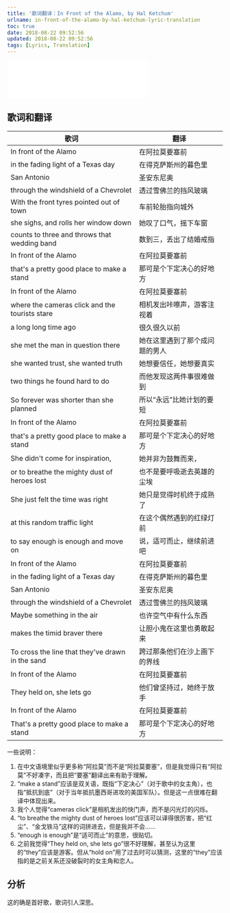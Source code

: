 ```yaml
---
title: '歌词翻译：In Front of the Alamo, by Hal Ketchum'
urlname: in-front-of-the-alamo-by-hal-ketchum-lyric-translation
toc: true
date: 2018-08-22 09:52:56
updated: 2018-08-22 09:52:56
tags: [Lyrics, Translation]
---
```


<iframe frameborder="no" border="0" marginwidth="0" marginheight="0" width=330 height=86 src="//music.163.com/outchain/player?type=2&id=2706037&auto=1&height=66"></iframe>

## 歌词和翻译

| 歌词 | 翻译 |
| ---- | --- |
| In front of the Alamo | 在阿拉莫要塞前 |
| in the fading light of a Texas day | 在得克萨斯州的暮色里 |
| San Antonio | 圣安东尼奥 |
| through the windshield of a Chevrolet | 透过雪佛兰的挡风玻璃 |
| With the front tyres pointed out of town | 车前轮胎指向城外 |
| she sighs, and rolls her window down | 她叹了口气，摇下车窗 |
| counts to three and throws that wedding band | 数到三，丢出了结婚戒指 |
| In front of the Alamo | 在阿拉莫要塞前 |
| that's a pretty good place to make a stand | 那可是个下定决心的好地方 |
| In front of the Alamo | 在阿拉莫要塞前 |
| where the cameras click and the tourists stare | 相机发出咔嚓声，游客注视着 |
| a long long time ago | 很久很久以前 |
| she met the man in question there | 她在这里遇到了那个成问题的男人 |
| she wanted trust, she wanted truth | 她想要信任，她想要真实 |
| two things he found hard to do | 而他发现这两件事很难做到 |
| So forever was shorter than she planned | 所以“永远”比她计划的要短 |
| In front of the Alamo | 在阿拉莫要塞前 |
| that's a pretty good place to make a stand | 那可是个下定决心的好地方 |
| She didn't come for inspiration, | 她并非为鼓舞而来， |
| or to breathe the mighty dust of heroes lost | 也不是要呼吸逝去英雄的尘埃 |
| She just felt the time was right | 她只是觉得时机终于成熟了 |
| at this random traffic light | 在这个偶然遇到的红绿灯前 |
| to say enough is enough and move on | 说，适可而止，继续前进吧 |
| In front of the Alamo | 在阿拉莫要塞前 |
| in the fading light of a Texas day | 在得克萨斯州的暮色里 |
| San Antonio | 圣安东尼奥 |
| through the windshield of a Chevrolet | 透过雪佛兰的挡风玻璃 |
| Maybe something in the air | 也许空气中有什么东西 |
| makes the timid braver there | 让胆小鬼在这里也勇敢起来 |
| To cross the line that they've drawn in the sand | 跨过那条他们在沙上画下的界线 |
| In front of the Alamo | 在阿拉莫要塞前 |
| They held on, she lets go | 他们曾坚持过，她终于放手 |
| In front of the Alamo | 在阿拉莫要塞前 |
| That's a pretty good place to make a stand | 那可是个下定决心的好地方 |

一些说明：

1. 在中文语境里似乎更多称“阿拉莫”而不是“阿拉莫要塞”，但是我觉得只有“阿拉莫”不好凑字，而且把“要塞”翻译出来有助于理解。
2. “make a stand”应该是双关语，既指“下定决心”（对于歌中的女主角），也指“抵抗到底”（对于当年抵抗墨西哥进攻的美国军队）。但是这一点很难在翻译中体现出来。
3. 我个人觉得“cameras click”是相机发出的快门声，而不是闪光灯的闪烁。
4. “to breathe the mighty dust of heroes lost”应该可以译得很厉害，把“红尘”、“金戈铁马”这样的词拼进去，但是我并不会……
5. “enough is enough”是“适可而止”的意思，很贴切。
6. 之前我觉得“They held on, she lets go”很不好理解，甚至认为这里的“they”应该是游客。但从“hold on”用了过去时可以猜测，这里的“they”应该指的是之前关系还没破裂时的女主角和恋人。

## 分析

这的确是首好歌，歌词引人深思。
